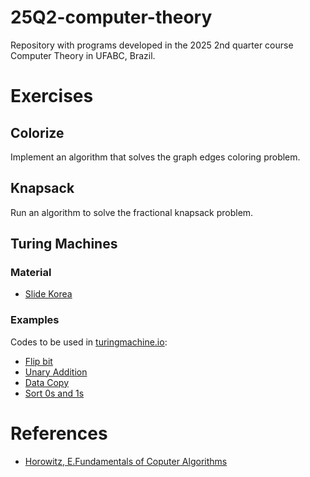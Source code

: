# 25Q2-computer-theory
Repository with programs developed in the 2025 2nd quarter course Computer Theory in UFABC, Brazil.

# Exercises

## Colorize

Implement an algorithm that solves the graph edges coloring problem.

## Knapsack

Run an algorithm to solve the fractional knapsack problem.

## Turing Machines

### Material
- [Slide Korea](https://plrg.korea.ac.kr/courses/cose215/2023_1/slides/lec22.pdf)

### Examples
Codes to be used in [turingmachine.io](https://turingmachine.io/):

- [Flip bit](https://turingmachine.io/?import-gist=2130004aff34539c5479aeb2d68f5cc0)
- [Unary Addition](https://turingmachine.io/?import-gist=54cd039a64e4353dc1fc183f9fd17e94)
- [Data Copy](https://turingmachine.io/?import-gist=18c38c25863220888c09640ad825e1d2)
- [Sort 0s and 1s](https://turingmachine.io/?import-gist=eb2bd6effa3088aacc7873cbdd619d0f)


# References
- [Horowitz, E.Fundamentals of Coputer Algorithms](https://kailash392.wordpress.com/wp-content/uploads/2019/02/fundamentalsof-computer-algorithms-by-ellis-horowitz.pdf)

